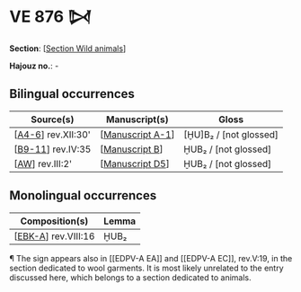 # VE 876 𒄸

**Section**: [[Section Wild animals]]

**Hajouz no.**: -

## Bilingual occurrences

| Source(s)             | Manuscript(s)      | Gloss                  |
| --------------------- | ------------------ | ---------------------- |
| [[A4-6]]  rev.XII:30' | [[Manuscript A-1]] | [ḪU]B₂ / [not glossed] |
| [[B9-11]] rev.IV:35   | [[Manuscript B]]   | ḪUB₂ / [not glossed]   |
| [[AW]] rev.III:2'     | [[Manuscript D5]]  | ḪUB₂ / [not glossed]   |

## Monolingual occurrences

| Composition(s)        | Lemma |
| --------------------- | ----- |
| [[EBK-A]] rev.VIII:16 | ḪUB₂  |

¶ The sign appears also in [[EDPV-A EA]] and [[EDPV-A EC]], rev.V:19, in the section dedicated to wool garments. It is most likely unrelated to the entry discussed here, which belongs to a section dedicated to animals.

[//begin]: # "Autogenerated link references for markdown compatibility"
[Section Wild animals]: <Section Wild animals> "Wild animals"
[A4-6]: A4-6 "MEE 4, 4 + MEE 4, 5 + MEE 4, 6 = TM.75.G.2000+TM.75.G.2005+TM.75.G.2006"
[Manuscript A-1]: <Manuscript A-1> "Manuscript A-1"
[B9-11]: B9-11 "MEE 4, 9 + MEE 4, 10 + MEE 4, 11 = TM.75.G.2004+TM.75.G.2001+TM.75.G.2003"
[Manuscript B]: <Manuscript B> "Manuscript B"
[AW]: AW "MEE 4, 60 = TM.75.G.5661"
[Manuscript D5]: <Manuscript D5> "Manuscript D5"
[EBK-A]: EBK-A "MEE 4, 115 +"
[//end]: # "Autogenerated link references"
